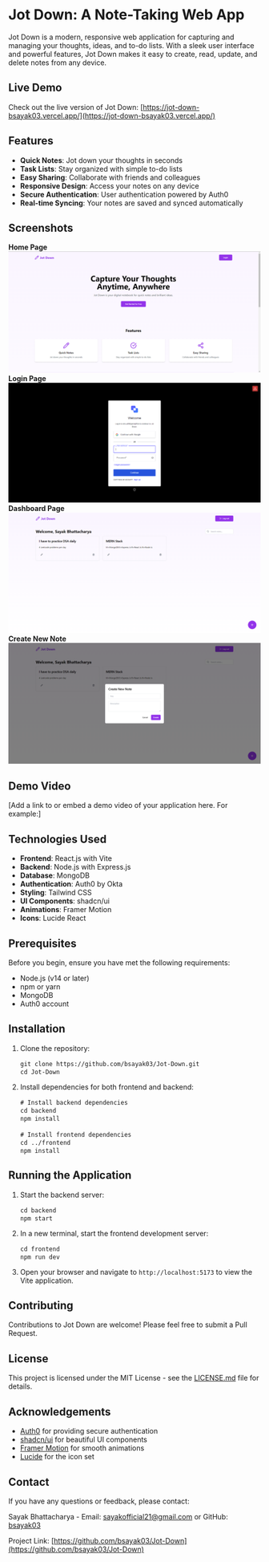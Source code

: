 # Jot Down: A Note-Taking Web App

Jot Down is a modern, responsive web application for capturing and managing your thoughts, ideas, and to-do lists. With a sleek user interface and powerful features, Jot Down makes it easy to create, read, update, and delete notes from any device.

## Live Demo

Check out the live version of Jot Down: [https://jot-down-bsayak03.vercel.app/](https://jot-down-bsayak03.vercel.app/)

## Features

- **Quick Notes**: Jot down your thoughts in seconds
- **Task Lists**: Stay organized with simple to-do lists
- **Easy Sharing**: Collaborate with friends and colleagues
- **Responsive Design**: Access your notes on any device
- **Secure Authentication**: User authentication powered by Auth0
- **Real-time Syncing**: Your notes are saved and synced automatically

## Screenshots

**Home Page**
![Jot Down Homepage](screenshots/homepage.png)
**Login Page**
![Jot Down Login](screenshots/loginpage.png)
**Dashboard Page**
![Jot Down Dashboard](screenshots/dashboardpage.png)
**Create New Note**
![Jot Down Create New Note](screenshots/createnewnote.png)

## Demo Video

[Add a link to or embed a demo video of your application here. For example:]

<!-- [![Jot Down Demo Video](path/to/video-thumbnail.png)](https://youtu.be/your-video-id) -->

## Technologies Used

- **Frontend**: React.js with Vite
- **Backend**: Node.js with Express.js
- **Database**: MongoDB
- **Authentication**: Auth0 by Okta
- **Styling**: Tailwind CSS
- **UI Components**: shadcn/ui
- **Animations**: Framer Motion
- **Icons**: Lucide React

## Prerequisites

Before you begin, ensure you have met the following requirements:

- Node.js (v14 or later)
- npm or yarn
- MongoDB
- Auth0 account

## Installation

1. Clone the repository:

   ```
   git clone https://github.com/bsayak03/Jot-Down.git
   cd Jot-Down
   ```

2. Install dependencies for both frontend and backend:

   ```
   # Install backend dependencies
   cd backend
   npm install

   # Install frontend dependencies
   cd ../frontend
   npm install
   ```

## Running the Application

1. Start the backend server:

   ```
   cd backend
   npm start
   ```

2. In a new terminal, start the frontend development server:

   ```
   cd frontend
   npm run dev
   ```

3. Open your browser and navigate to `http://localhost:5173` to view the Vite application.

## Contributing

Contributions to Jot Down are welcome! Please feel free to submit a Pull Request.

## License

This project is licensed under the MIT License - see the [LICENSE.md](LICENSE.md) file for details.

## Acknowledgements

- [Auth0](https://auth0.com/) for providing secure authentication
- [shadcn/ui](https://ui.shadcn.com/) for beautiful UI components
- [Framer Motion](https://www.framer.com/motion/) for smooth animations
- [Lucide](https://lucide.dev/) for the icon set

## Contact

If you have any questions or feedback, please contact:

Sayak Bhattacharya - Email: sayakofficial21@gmail.com or GitHub: [bsayak03](https://github.com/bsayak03)

Project Link: [https://github.com/bsayak03/Jot-Down](https://github.com/bsayak03/Jot-Down)
